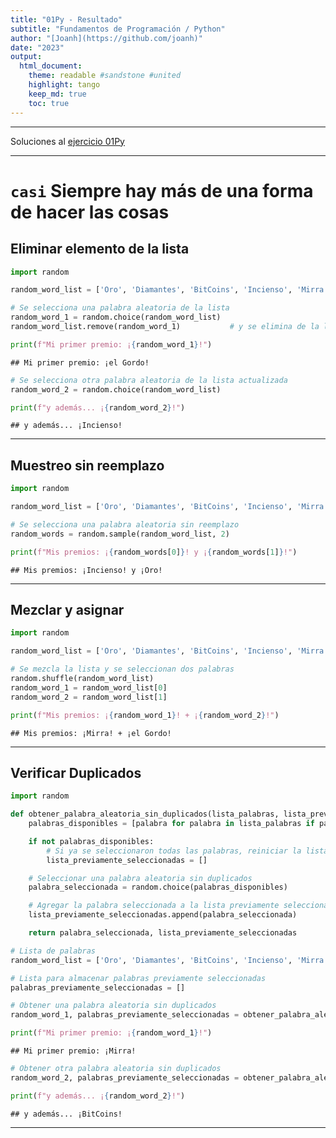 ```yaml
---
title: "01Py - Resultado"
subtitle: "Fundamentos de Programación / Python"
author: "[Joanh](https://github.com/joanh)"
date: "2023"
output:
  html_document:
    theme: readable #sandstone #united
    highlight: tango
    keep_md: true
    toc: true
---
```






<style type="text/css">
pre, code {white-space:pre !important; overflow-x:auto}
</style>
------------------------------------------------------------------------

Soluciones al [ejercicio 01Py](https://github.com/SR1Agrupo/Python/blob/main/01Py.md)

------------------------------------------------------------------------

# `casi` Siempre hay más de una forma de hacer las cosas

## Eliminar elemento de la lista


```python
import random 

random_word_list = ['Oro', 'Diamantes', 'BitCoins', 'Incienso', 'Mirra', 'el Gordo'] 

# Se selecciona una palabra aleatoria de la lista
random_word_1 = random.choice(random_word_list) 
random_word_list.remove(random_word_1)           # y se elimina de la lista

print(f"Mi primer premio: ¡{random_word_1}!")
```

```
## Mi primer premio: ¡el Gordo!
```

```python
# Se selecciona otra palabra aleatoria de la lista actualizada
random_word_2 = random.choice(random_word_list)

print(f"y además... ¡{random_word_2}!")
```

```
## y además... ¡Incienso!
```

---

## Muestreo sin reemplazo


```python
import random 

random_word_list = ['Oro', 'Diamantes', 'BitCoins', 'Incienso', 'Mirra', 'el Gordo'] 

# Se selecciona una palabra aleatoria sin reemplazo
random_words = random.sample(random_word_list, 2)

print(f"Mis premios: ¡{random_words[0]}! y ¡{random_words[1]}!")
```

```
## Mis premios: ¡Incienso! y ¡Oro!
```

---

## Mezclar y asignar


```python
import random 

random_word_list = ['Oro', 'Diamantes', 'BitCoins', 'Incienso', 'Mirra', 'el Gordo'] 

# Se mezcla la lista y se seleccionan dos palabras
random.shuffle(random_word_list)
random_word_1 = random_word_list[0]
random_word_2 = random_word_list[1]

print(f"Mis premios: ¡{random_word_1}! + ¡{random_word_2}!")
```

```
## Mis premios: ¡Mirra! + ¡el Gordo!
```

---

## Verificar Duplicados


```python
import random 

def obtener_palabra_aleatoria_sin_duplicados(lista_palabras, lista_previamente_seleccionadas):
    palabras_disponibles = [palabra for palabra in lista_palabras if palabra not in lista_previamente_seleccionadas]

    if not palabras_disponibles:
        # Si ya se seleccionaron todas las palabras, reiniciar la lista previamente seleccionada
        lista_previamente_seleccionadas = []

    # Seleccionar una palabra aleatoria sin duplicados
    palabra_seleccionada = random.choice(palabras_disponibles)

    # Agregar la palabra seleccionada a la lista previamente seleccionada
    lista_previamente_seleccionadas.append(palabra_seleccionada)

    return palabra_seleccionada, lista_previamente_seleccionadas

# Lista de palabras
random_word_list = ['Oro', 'Diamantes', 'BitCoins', 'Incienso', 'Mirra', 'el Gordo'] 

# Lista para almacenar palabras previamente seleccionadas
palabras_previamente_seleccionadas = []

# Obtener una palabra aleatoria sin duplicados
random_word_1, palabras_previamente_seleccionadas = obtener_palabra_aleatoria_sin_duplicados(random_word_list, palabras_previamente_seleccionadas)

print(f"Mi primer premio: ¡{random_word_1}!")
```

```
## Mi primer premio: ¡Mirra!
```

```python
# Obtener otra palabra aleatoria sin duplicados
random_word_2, palabras_previamente_seleccionadas = obtener_palabra_aleatoria_sin_duplicados(random_word_list, palabras_previamente_seleccionadas)

print(f"y además... ¡{random_word_2}!")
```

```
## y además... ¡BitCoins!
```

---
